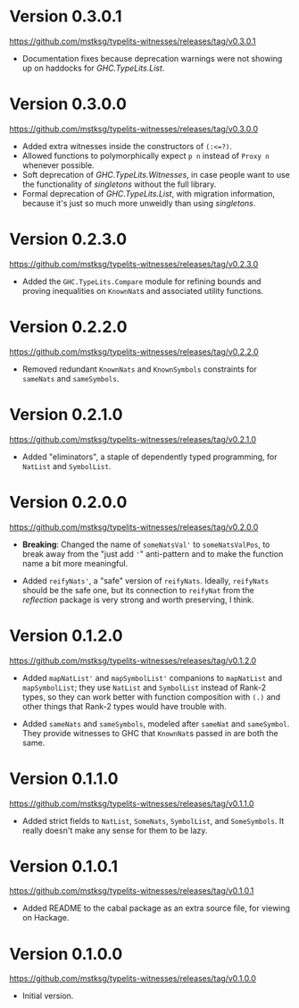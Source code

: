 Version 0.3.0.1
===============

<https://github.com/mstksg/typelits-witnesses/releases/tag/v0.3.0.1>

*   Documentation fixes because deprecation warnings were not showing up on
    haddocks for *GHC.TypeLits.List*.

Version 0.3.0.0
===============

<https://github.com/mstksg/typelits-witnesses/releases/tag/v0.3.0.0>

*   Added extra witnesses inside the constructors of `(:<=?)`.
*   Allowed functions to polymorphically expect `p n` instead of `Proxy n`
    whenever possible.
*   Soft deprecation of *GHC.TypeLits.Witnesses*, in case people want to use
    the functionality of *singletons* without the full library.
*   Formal deprecation of *GHC.TypeLits.List*, with migration information,
    because it's just so much more unweidly than using *singletons*.

Version 0.2.3.0
===============

<https://github.com/mstksg/typelits-witnesses/releases/tag/v0.2.3.0>

*   Added the `GHC.TypeLits.Compare` module for refining bounds and proving
    inequalities on `KnownNat`s and associated utility functions.

Version 0.2.2.0
===============

<https://github.com/mstksg/typelits-witnesses/releases/tag/v0.2.2.0>

*   Removed redundant `KnownNats` and `KnownSymbols` constraints for `sameNats`
    and `sameSymbols`.

Version 0.2.1.0
===============

<https://github.com/mstksg/typelits-witnesses/releases/tag/v0.2.1.0>

*   Added "eliminators", a staple of dependently typed programming, for
    `NatList` and `SymbolList`.

Version 0.2.0.0
===============

<https://github.com/mstksg/typelits-witnesses/releases/tag/v0.2.0.0>

*   **Breaking**: Changed the name of `someNatsVal'` to `someNatsValPos`, to
    break away from the "just add `'`" anti-pattern and to make the function
    name a bit more meaningful.

*   Added `reifyNats'`, a "safe" version of `reifyNats`.  Ideally,
    `reifyNats` should be the safe one, but its connection to `reifyNat` from
    the *reflection* package is very strong and worth preserving, I think.

Version 0.1.2.0
===============

<https://github.com/mstksg/typelits-witnesses/releases/tag/v0.1.2.0>

*   Added `mapNatList'` and `mapSymbolList'` companions to `mapNatList` and
    `mapSymbolList`; they use `NatList` and `SymbolList` instead of Rank-2
    types, so they can work better with function composition with `(.)` and
    other things that Rank-2 types would have trouble with.

*   Added `sameNats` and `sameSymbols`, modeled after `sameNat` and
    `sameSymbol`.  They provide witnesses to GHC that `KnownNat`s passed in
    are both the same.

Version 0.1.1.0
===============

<https://github.com/mstksg/typelits-witnesses/releases/tag/v0.1.1.0>

*   Added strict fields to `NatList`, `SomeNats`, `SymbolList`, and
    `SomeSymbols`.  It really doesn't make any sense for them to be lazy.

Version 0.1.0.1
===============

<https://github.com/mstksg/typelits-witnesses/releases/tag/v0.1.0.1>

*   Added README to the cabal package as an extra source file, for viewing on
    Hackage.

Version 0.1.0.0
===============

<https://github.com/mstksg/typelits-witnesses/releases/tag/v0.1.0.0>

*   Initial version.

